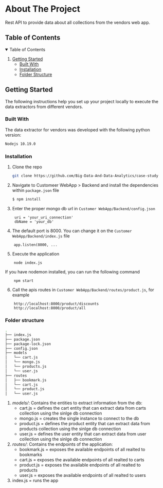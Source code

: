 <!-- ABOUT THE PROJECT -->
# About The Project
Rest API to provide data about all collections from the vendors web app.

## Table of Contents
<!-- TABLE OF CONTENTS -->
<details open="open">
  <summary>Table of Contents</summary>
  <ol>
    <li>
      <a href="#getting-started">Getting Started</a>
      <ul>
        <li><a href="#build-with">Built With</a></li>
        <li><a href="#installation">Installation</a></li>
        <li><a href="#folder-structure">Folder Structure</a></li>
      </ul>
    </li>
  </ol>
</details>

<!-- GETTING STARTED -->
## Getting Started
The following instructions help you set up your project locally to execute the data extractors from different vendors.

### Built With
The data extractor for vendors was developed with the following python version:
  ```sh
  Nodejs 10.19.0
  ```

### Installation
1. Clone the repo
   ```sh
   git clone https://github.com/Big-Data-And-Data-Analytics/case-study-1-october2020-data-sweepers.git
   ```
2. Navigate to Customeer WebApp > Backend and install the dependencies within `package.json` file
   ```sh
   $ npm install
   ```
3. Enter the proper mongo db url in `Customer WebApp/Backend/config.json`
   ```JS
    uri = 'your_uri_connection'
    dbName = 'your_db'
   ```
4. The default port is 8000. You can change it on the `Customer WebApp/Backend/index.js` file
```JS
    app.listen(8000, ...
   ```
5. Execute the application
```JS
    node index.js
   ```
  If you have nodemon installed, you can run the following command
```JS
    npm start
   ```
6. Call the apis routes in `Customer WebApp/Backend/routes/product.js`, for example
```JS
    http://localhost:8000/product/discounts
    http://localhost:8000/product/all
  ```

### Folder structure

```sh
.
├── index.js
├── package.json
├── package-lock.json
├── config.json
├── models
│   └── cart.js
│   └── mongo.js
│   └── products.js
│   └── user.js
├── routes
│   ├── bookmark.js
│   └── cart.js
│   └── product.js
│   └── user.js
```

1. *models/*: Contains the entities to extract information from the db:
    - cart.js = defines the cart entity that can extract data from carts collection using the sinlge db connection
    - mongo.js = creates the single instance to connect to the db
    - product.js = defines the product entity that can extract data from products collection using the sinlge db connection
    - user.js = defines the user entity that can extract data from user collection using the sinlge db connection
2. *routes/*: Contains the endpoints of the application:
    - bookmark.js = exposes the available endpoints of all realted to bookmarks
    - cart.js = exposes the available endpoints of all realted to carts
    - product.js = exposes the available endpoints of all realted to products
    - user.js = exposes the available endpoints of all realted to users
4. index.js = runs the app 